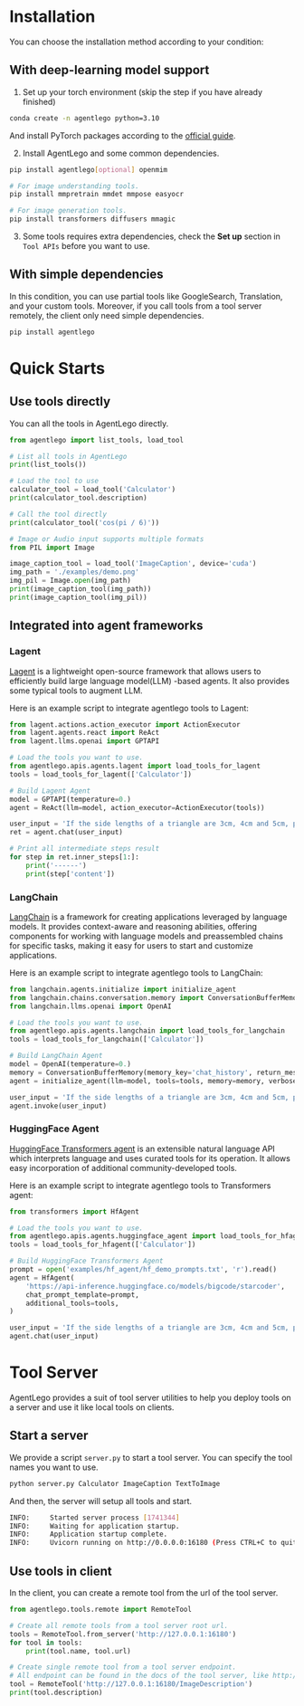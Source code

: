 # Installation

You can choose the installation method according to your condition:

## With deep-learning model support

1. Set up your torch environment (skip the step if you have already finished)

```bash
conda create -n agentlego python=3.10
```

And install PyTorch packages according to the [official guide](https://pytorch.org/get-started/locally/#start-locally).

2. Install AgentLego and some common dependencies.

```bash
pip install agentlego[optional] openmim

# For image understanding tools.
pip install mmpretrain mmdet mmpose easyocr

# For image generation tools.
pip install transformers diffusers mmagic
```

3. Some tools requires extra dependencies, check the **Set up** section in `Tool APIs` before you want to use.

## With simple dependencies

In this condition, you can use partial tools like GoogleSearch, Translation, and your custom tools. Moreover,
if you call tools from a tool server remotely, the client only need simple dependencies.

```bash
pip install agentlego
```

# Quick Starts

## Use tools directly

You can all the tools in AgentLego directly.

```Python
from agentlego import list_tools, load_tool

# List all tools in AgentLego
print(list_tools())

# Load the tool to use
calculator_tool = load_tool('Calculator')
print(calculator_tool.description)

# Call the tool directly
print(calculator_tool('cos(pi / 6)'))

# Image or Audio input supports multiple formats
from PIL import Image

image_caption_tool = load_tool('ImageCaption', device='cuda')
img_path = './examples/demo.png'
img_pil = Image.open(img_path)
print(image_caption_tool(img_path))
print(image_caption_tool(img_pil))
```

## Integrated into agent frameworks

### Lagent

[Lagent](https://github.com/InternLM/lagent) is a lightweight open-source framework that allows users to
efficiently build large language model(LLM) -based agents. It also provides some typical tools to augment LLM.

Here is an example script to integrate agentlego tools to Lagent:

```python
from lagent.actions.action_executor import ActionExecutor
from lagent.agents.react import ReAct
from lagent.llms.openai import GPTAPI

# Load the tools you want to use.
from agentlego.apis.agents.lagent import load_tools_for_lagent
tools = load_tools_for_lagent(['Calculator'])

# Build Lagent Agent
model = GPTAPI(temperature=0.)
agent = ReAct(llm=model, action_executor=ActionExecutor(tools))

user_input = 'If the side lengths of a triangle are 3cm, 4cm and 5cm, please tell me the area of the triangle.'
ret = agent.chat(user_input)

# Print all intermediate steps result
for step in ret.inner_steps[1:]:
    print('------')
    print(step['content'])
```

### LangChain

[LangChain](https://python.langchain.com/docs/get_started/introduction) is a framework for creating
applications leveraged by language models. It provides context-aware and reasoning abilities, offering
components for working with language models and preassembled chains for specific tasks, making it easy for
users to start and customize applications.

Here is an example script to integrate agentlego tools to LangChain:

```python
from langchain.agents.initialize import initialize_agent
from langchain.chains.conversation.memory import ConversationBufferMemory
from langchain.llms.openai import OpenAI

# Load the tools you want to use.
from agentlego.apis.agents.langchain import load_tools_for_langchain
tools = load_tools_for_langchain(['Calculator'])

# Build LangChain Agent
model = OpenAI(temperature=0.)
memory = ConversationBufferMemory(memory_key='chat_history', return_messages=True)
agent = initialize_agent(llm=model, tools=tools, memory=memory, verbose=True)

user_input = 'If the side lengths of a triangle are 3cm, 4cm and 5cm, please tell me the area of the triangle.'
agent.invoke(user_input)
```

### HuggingFace Agent

[HuggingFace Transformers agent](https://huggingface.co/docs/transformers/transformers_agents) is an
extensible natural language API which interprets language and uses curated tools for its operation. It allows
easy incorporation of additional community-developed tools.

Here is an example script to integrate agentlego tools to Transformers agent:

```python
from transformers import HfAgent

# Load the tools you want to use.
from agentlego.apis.agents.huggingface_agent import load_tools_for_hfagent
tools = load_tools_for_hfagent(['Calculator'])

# Build HuggingFace Transformers Agent
prompt = open('examples/hf_agent/hf_demo_prompts.txt', 'r').read()
agent = HfAgent(
    'https://api-inference.huggingface.co/models/bigcode/starcoder',
    chat_prompt_template=prompt,
    additional_tools=tools,
)

user_input = 'If the side lengths of a triangle are 3cm, 4cm and 5cm, please tell me the area of the triangle.'
agent.chat(user_input)
```

# Tool Server

AgentLego provides a suit of tool server utilities to help you deploy tools on a server and use it like local
tools on clients.

## Start a server

We provide a script `server.py` to start a tool server. You can specify the tool names you want to use.

```bash
python server.py Calculator ImageCaption TextToImage
```

And then, the server will setup all tools and start.

```bash
INFO:     Started server process [1741344]
INFO:     Waiting for application startup.
INFO:     Application startup complete.
INFO:     Uvicorn running on http://0.0.0.0:16180 (Press CTRL+C to quit)
```

## Use tools in client

In the client, you can create a remote tool from the url of the tool server.

```python
from agentlego.tools.remote import RemoteTool

# Create all remote tools from a tool server root url.
tools = RemoteTool.from_server('http://127.0.0.1:16180')
for tool in tools:
    print(tool.name, tool.url)

# Create single remote tool from a tool server endpoint.
# All endpoint can be found in the docs of the tool server, like http://127.0.0.1:16180/docs
tool = RemoteTool('http://127.0.0.1:16180/ImageDescription')
print(tool.description)
```
